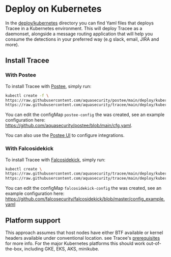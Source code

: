 # Deploy on Kubernetes

In the [deploy/kubernetes](https://github.com/aquasecurity/tracee/blob/main/deploy/kubernetes) directory you can find Yaml files that deploys Tracee in a Kubernetes environment. This will deploy Tracee as a daemonset, alongside a message routing application that will help you consume the detections in your preferred way (e.g slack, email, JIRA and more).

## Install Tracee

### With Postee

To install Tracee with [Postee](https://github.com/aquasecurity/postee), simply run:

``` bash
kubectl create -f \
https://raw.githubusercontent.com/aquasecurity/postee/main/deploy/kubernetes/postee.yaml \
https://raw.githubusercontent.com/aquasecurity/tracee/main/deploy/kubernetes/tracee-postee/tracee.yaml
```

You can edit the configMap `postee-config` the was created, see an example configuration here: https://github.com/aquasecurity/postee/blob/main/cfg.yaml.

You can also use the [Postee UI](https://github.com/aquasecurity/postee#postee-ui) to configure integrations.

### With Falcosidekick

To install Tracee with [Falcosidekick](https://github.com/falcosecurity/falcosidekick), simply run:

``` bash
kubectl create \
https://raw.githubusercontent.com/aquasecurity/tracee/main/deploy/kubernetes/tracee-falcosidekick/falcosidekick.yaml \
https://raw.githubusercontent.com/aquasecurity/tracee/main/deploy/kubernetes/tracee-falcosidekick/tracee.yaml
```

You can edit the configMap `falcosidekick-config` the was created, see an example configuration here: https://github.com/falcosecurity/falcosidekick/blob/master/config_example.yaml

## Platform support

This approach assumes that host nodes have either BTF available or kernel headers available under conventional location. see Tracee's [prerequisites](https://aquasecurity.github.io/tracee/dev/install/prerequisites/) for more info. For the major Kubernetes platforms this should work out-of-the-box, including GKE, EKS, AKS, minikube. 
